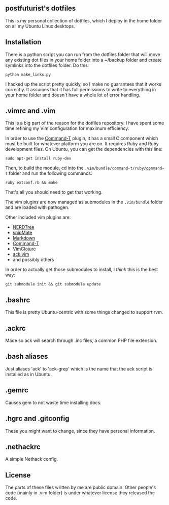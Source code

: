 postfuturist's dotfiles
-----------------------

This is my personal collection of dotfiles, which I deploy in the home
folder on all my Ubuntu Linux desktops.

Installation
------------

There is a python script you can run from the dotfiles folder that will
move any existing dot files in your home folder into a ~/backup folder
and create symlinks into the dotfiles folder. Do this:

`python make_links.py`

I hacked up the script pretty quickly, so I make no guarantees that it
works correctly. It assumes that it has full permissions to write to
everything in your home folder and doesn't have a whole lot of error
handling.

.vimrc and .vim
---------------

This is a big part of the reason for the dotfiles repository. I have
spent some time refining my Vim configuration for maximum efficiency.

In order to use the [Command-T](http://wincent.com/products/command-t)
plugin, it has a small C component which must be built for whatever
platform you are on. It requires Ruby and Ruby development files. On
Ubuntu, you can get the dependencies with
this line:

`sudo apt-get install ruby-dev`

Then, to build the module, cd into the
`.vim/bundle/command-t/ruby/command-t` folder and run the following
commands:

`ruby extconf.rb && make`

That's all you should need to get that working.

The vim plugins are now managed as submodules in the `.vim/bundle`
folder and are loaded with pathogen.

Other included vim plugins are:

* [NERDTree](http://www.vim.org/scripts/script.php?script_id=1658)
* [snipMate](http://www.vim.org/scripts/script.php?script_id=2540)
* [Markdown](http://www.vim.org/scripts/script.php?script_id=2882)
* [Command-T](http://www.vim.org/scripts/script.php?script_id=3025)
* [VimClojure](https://github.com/vim-scripts/VimClojure)
* [ack.vim](https://github.com/mileszs/ack.vim)
* and possibly others

In order to actually get those submodules to install, I _think_ this is
the best way:

`git submodule init && git submodule update`

.bashrc
-------

This file is pretty Ubuntu-centric with some things changed to support
rvm.

.ackrc
------

Made so ack will search through .inc files, a common PHP file extension.

.bash aliases
-------------

Just aliases 'ack' to 'ack-grep' which is the name that the ack script
is installed as in Ubuntu.

.gemrc
------

Causes gem to not waste time installing docs.

.hgrc and .gitconfig
--------------------

These you might want to change, since they have personal information.

.nethackrc
----------

A simple Nethack config.

License
-------

The parts of these files written by me are public domain. Other people's
code (mainly in .vim folder) is under whatever license they released the
code.
